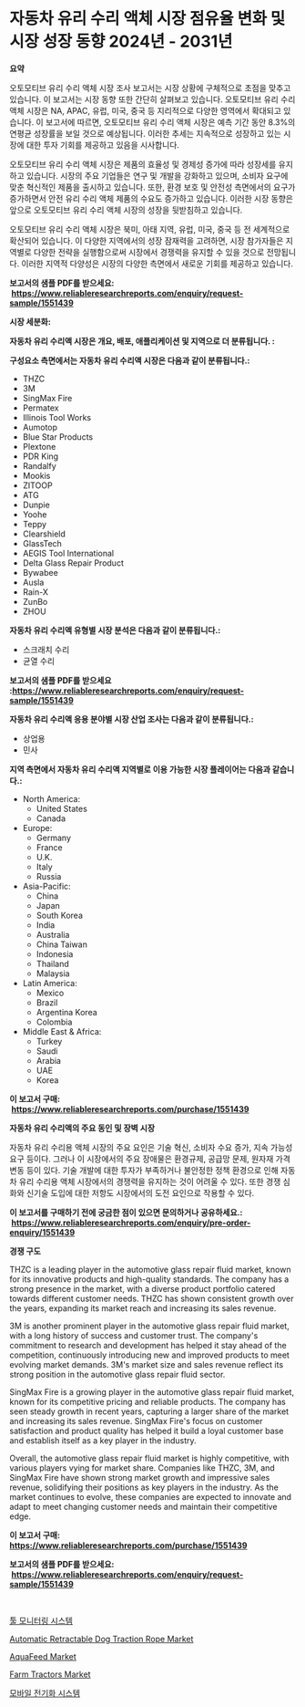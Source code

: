 <p><h1>자동차 유리 수리 액체 시장 점유율 변화 및 시장 성장 동향 2024년 - 2031년</h1></p><p><strong>요약</strong></p>
<p><p>오토모티브 유리 수리 액체 시장 조사 보고서는 시장 상황에 구체적으로 초점을 맞추고 있습니다. 이 보고서는 시장 동향 또한 간단히 살펴보고 있습니다. 오토모티브 유리 수리 액체 시장은 NA, APAC, 유럽, 미국, 중국 등 지리적으로 다양한 영역에서 확대되고 있습니다. 이 보고서에 따르면, 오토모티브 유리 수리 액체 시장은 예측 기간 동안 8.3%의 연평균 성장률을 보일 것으로 예상됩니다. 이러한 추세는 지속적으로 성장하고 있는 시장에 대한 투자 기회를 제공하고 있음을 시사합니다. </p><p>오토모티브 유리 수리 액체 시장은 제품의 효율성 및 경제성 증가에 따라 성장세를 유지하고 있습니다. 시장의 주요 기업들은 연구 및 개발을 강화하고 있으며, 소비자 요구에 맞춘 혁신적인 제품을 출시하고 있습니다. 또한, 환경 보호 및 안전성 측면에서의 요구가 증가하면서 안전 유리 수리 액체 제품의 수요도 증가하고 있습니다. 이러한 시장 동향은 앞으로 오토모티브 유리 수리 액체 시장의 성장을 뒷받침하고 있습니다. </p><p>오토모티브 유리 수리 액체 시장은 북미, 아태 지역, 유럽, 미국, 중국 등 전 세계적으로 확산되어 있습니다. 이 다양한 지역에서의 성장 잠재력을 고려하면, 시장 참가자들은 지역별로 다양한 전략을 실행함으로써 시장에서 경쟁력을 유지할 수 있을 것으로 전망됩니다. 이러한 지역적 다양성은 시장의 다양한 측면에서 새로운 기회를 제공하고 있습니다.</p></p>
<p><strong>보고서의 샘플 PDF를 받으세요: &nbsp;<a href="https://www.reliableresearchreports.com/enquiry/request-sample/1551439">https://www.reliableresearchreports.com/enquiry/request-sample/1551439</a></strong></p>
<p><strong>시장 세분화:</strong></p>
<p><strong> 자동차 유리 수리액 시장은 개요, 배포, 애플리케이션 및 지역으로 더 분류됩니다. :</strong></p>
<p><strong>구성요소 측면에서는 자동차 유리 수리액 시장은 다음과 같이 분류됩니다.:</strong></p>
<p><ul><li>THZC</li><li>3M</li><li>SingMax Fire</li><li>Permatex</li><li>Illinois Tool Works</li><li>Aumotop</li><li>Blue Star Products</li><li>Plextone</li><li>PDR King</li><li>Randalfy</li><li>Mookis</li><li>ZITOOP</li><li>ATG</li><li>Dunpie</li><li>Yoohe</li><li>Teppy</li><li>Clearshield</li><li>GlassTech</li><li>AEGIS Tool International</li><li>Delta Glass Repair Product</li><li>Bywabee</li><li>Ausla</li><li>Rain-X</li><li>ZunBo</li><li>‎ZHOU</li></ul></p>
<p><strong> 자동차 유리 수리액 유형별 시장 분석은 다음과 같이 분류됩니다.:</strong></p>
<p><ul><li>스크래치 수리</li><li>균열 수리</li></ul></p>
<p><strong>보고서의 샘플 PDF를 받으세요 :<a href="https://www.reliableresearchreports.com/enquiry/request-sample/1551439">https://www.reliableresearchreports.com/enquiry/request-sample/1551439</a></strong></p>
<p><strong> 자동차 유리 수리액 응용 분야별 시장 산업 조사는 다음과 같이 분류됩니다.:</strong></p>
<p><ul><li>상업용</li><li>민사</li></ul></p>
<p><strong>지역 측면에서 자동차 유리 수리액 지역별로 이용 가능한 시장 플레이어는 다음과 같습니다.:</strong></p>
<p><ul>
    <li>
        North America:
        <ul>
            <li>United States</li>
            <li>Canada</li>
        </ul>
    </li>
    <li>
        Europe:
        <ul>
            <li>Germany</li>
            <li>France</li>
            <li>U.K.</li>
            <li>Italy</li>
            <li>Russia</li>
        </ul>
    </li>
    <li>
        Asia-Pacific:
        <ul>
            <li>China</li>
            <li>Japan</li>
            <li>South Korea</li>
            <li>India</li>
            <li>Australia</li>
            <li>China Taiwan</li>
            <li>Indonesia</li>
            <li>Thailand</li>
            <li>Malaysia</li>
        </ul>
    </li>
    <li>
        Latin America:
        <ul>
            <li>Mexico</li>
            <li>Brazil</li>
            <li>Argentina Korea</li>
            <li>Colombia</li>
        </ul>
    </li>
    <li>
        Middle East & Africa:
        <ul>
            <li>Turkey</li>
            <li>Saudi</li>
            <li>Arabia</li>
            <li>UAE</li>
            <li>Korea</li>
        </ul>
    </li>
    </ul></p>
<p><strong>이 보고서 구매: &nbsp;<a href="https://www.reliableresearchreports.com/purchase/1551439">https://www.reliableresearchreports.com/purchase/1551439</a></strong></p>
<p><strong>자동차 유리 수리액의 주요 동인 및 장벽 시장</strong></p>
<p><p>자동차 유리 수리용 액체 시장의 주요 요인은 기술 혁신, 소비자 수요 증가, 지속 가능성 요구 등이다. 그러나 이 시장에서의 주요 장애물은 환경규제, 공급망 문제, 원자재 가격 변동 등이 있다. 기술 개발에 대한 투자가 부족하거나 불안정한 정책 환경으로 인해 자동차 유리 수리용 액체 시장에서의 경쟁력을 유지하는 것이 어려울 수 있다. 또한 경쟁 심화와 신기술 도입에 대한 저항도 시장에서의 도전 요인으로 작용할 수 있다.</p></p>
<p><strong>이 보고서를 구매하기 전에 궁금한 점이 있으면 문의하거나 공유하세요.: &nbsp;<a href="https://www.reliableresearchreports.com/enquiry/pre-order-enquiry/1551439">https://www.reliableresearchreports.com/enquiry/pre-order-enquiry/1551439</a></strong></p>
<p><strong>경쟁 구도</strong></p>
<p><p>THZC is a leading player in the automotive glass repair fluid market, known for its innovative products and high-quality standards. The company has a strong presence in the market, with a diverse product portfolio catered towards different customer needs. THZC has shown consistent growth over the years, expanding its market reach and increasing its sales revenue.</p><p>3M is another prominent player in the automotive glass repair fluid market, with a long history of success and customer trust. The company's commitment to research and development has helped it stay ahead of the competition, continuously introducing new and improved products to meet evolving market demands. 3M's market size and sales revenue reflect its strong position in the automotive glass repair fluid sector.</p><p>SingMax Fire is a growing player in the automotive glass repair fluid market, known for its competitive pricing and reliable products. The company has seen steady growth in recent years, capturing a larger share of the market and increasing its sales revenue. SingMax Fire's focus on customer satisfaction and product quality has helped it build a loyal customer base and establish itself as a key player in the industry.</p><p>Overall, the automotive glass repair fluid market is highly competitive, with various players vying for market share. Companies like THZC, 3M, and SingMax Fire have shown strong market growth and impressive sales revenue, solidifying their positions as key players in the industry. As the market continues to evolve, these companies are expected to innovate and adapt to meet changing customer needs and maintain their competitive edge.</p></p>
<p><strong>이 보고서 구매: &nbsp; <a href="https://www.reliableresearchreports.com/purchase/1551439">https://www.reliableresearchreports.com/purchase/1551439</a></strong></p>
<p><strong>보고서의 샘플 PDF를 받으세요: &nbsp;<a href="https://www.reliableresearchreports.com/enquiry/request-sample/1551439">https://www.reliableresearchreports.com/enquiry/request-sample/1551439</a></strong><strong></strong></p>
<p>&nbsp;</p>
<p><p><a href="https://github.com/vseigx30c9a1j/Market-Research-Report-List-1/blob/main/19752736888.md">툴 모니터링 시스템</a></p><p><a href="https://github.com/joannagoyvaerts/Market-Research-Report-List-2/blob/main/automatic-retractable-dog-traction-rope-market.md">Automatic Retractable Dog Traction Rope Market</a></p><p><a href="https://issuu.com/reportprime-2/docs/aquafeed-market-size-2030.pptx">AquaFeed Market</a></p><p><a href="https://issuu.com/reportprime-2/docs/farm-tractors-market-size-2030.pptx">Farm Tractors Market</a></p><p><a href="https://github.com/plelbej847484502/Market-Research-Report-List-1/blob/main/92041336887.md">모바일 전기화 시스템</a></p></p>